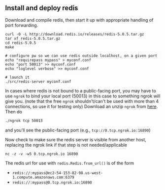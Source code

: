 ## Install and deploy redis

Download and compile redis, then start it up
with appropriate handling of port forwarding.
```
curl -O -L http://download.redis.io/releases/redis-5.0.5.tar.gz
tar xf redis-5.0.5.tar.gz
cd redis-5.0.5
make

# configure pw so we can use redis outside localhost, on a given port
echo "requirepass mypass" > myconf.conf
echo "port 50013" >> myconf.conf
echo "loglevel verbose" >> myconf.conf

# launch it
./src/redis-server myconf.conf

```

In cases where redis is not bound to a public-facing port, you may have to use `ngrok`
to bind your local port (50013) in this case to something ngrok will give you.
(note that the free `ngrok` shouldn't/can't be used with more than 4 connections, so use it for testing only)
Download an unzip `ngrok` from [here](https://ngrok.com/download). Then do
```bash
./ngrok tcp 50013
```
and you'll see the public-facing port (e.g., `tcp://0.tcp.ngrok.io:16890`)

Now check to make sure the redis server is visible from another host, replacing the ngrok link if
that step is not needed/applicable
```
nc -z -v -w5 0.tcp.ngrok.io 16890
```

The redis url for use with `redis.Redis.from_url()` is of the form
* `redis://:mypass@ec2-54-153-82-98.us-west-1.compute.amazonaws.com:6379`
* `redis://:mypass@0.tcp.ngrok.io:16890`
